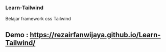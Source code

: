 ### Learn-Tailwind
Belajar framework css Tailwind

## Demo : https://rezairfanwijaya.github.io/Learn-Tailwind/




